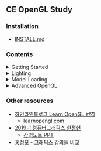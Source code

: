 ## CE OpenGL Study  
### Installation  
- [INSTALL.md](https://github.com/rlawns324/GL_Study/blob/master/INSTALL.md)  

### Contents  
<details>  
<summary> Getting Started </summary>
<div markdown="1">   

  - [OpenGL 소개](https://heinleinsgame.tistory.com/4?category=757483)
  - [Window 생성](https://heinleinsgame.tistory.com/5?category=757483)
  - [Hello Window](https://heinleinsgame.tistory.com/6?category=757483)
  - [Hello Triangle](https://heinleinsgame.tistory.com/7?category=757483)
  - [Shaders](https://heinleinsgame.tistory.com/8?category=757483)
  - [Textures](https://heinleinsgame.tistory.com/9?category=757483)
  - [변환(Transformation)](https://heinleinsgame.tistory.com/10?category=757483)
  - [좌표 시스템](https://heinleinsgame.tistory.com/11?category=757483)
  - [카메라](https://heinleinsgame.tistory.com/12?category=757483)
  - [복습](https://heinleinsgame.tistory.com/4?category=757483)  

</div>
</details>  

<details>  
<summary> Lighting </summary>
<div markdown="1">   

  - [색](https://heinleinsgame.tistory.com/14?category=757483)
  - [기본 조명](https://heinleinsgame.tistory.com/15?category=757483)
  - [Materials](https://heinleinsgame.tistory.com/16?category=757483)
  - [Lighting maps](https://heinleinsgame.tistory.com/17?category=757483)
  - [Lighting casters](https://heinleinsgame.tistory.com/19?category=757483)
  - [Multiple lights](https://heinleinsgame.tistory.com/20?category=757483)
 
</div>
</details>  

<details>  
<summary> Model Loading </summary>
<div markdown="1">   

  - [Assimp](https://heinleinsgame.tistory.com/21?category=757483)
  - [Mesh](https://heinleinsgame.tistory.com/22?category=757483)
  - [Model](https://heinleinsgame.tistory.com/23?category=757483)
  
</div>
</details>  

<details>  
<summary> Advanced OpenGL </summary>
<div markdown="1">   

- [Depth testing](https://heinleinsgame.tistory.com/24?category=757483)
- [Stencil testing](https://heinleinsgame.tistory.com/25?category=757483)
- [Blending](https://learnopengl.com/Advanced-OpenGL/Blending)
- [Face culling](https://heinleinsgame.tistory.com/27?category=757483)
- [Framebuffers](https://heinleinsgame.tistory.com/28?category=757483)
- [Cubemaps](https://heinleinsgame.tistory.com/29?category=757483)
- [고급 Data](https://heinleinsgame.tistory.com/30?category=757483)
- [고급 GLSL](https://heinleinsgame.tistory.com/33?category=757483)
- [Geometry Shader](https://heinleinsgame.tistory.com/34?category=757483)
- [Instancing](https://learnopengl.com/Advanced-OpenGL/Instancing)
- [Anti Aliasing](https://learnopengl.com/Advanced-OpenGL/Anti-Aliasing)

</div>
</details>  

### Other resources
- [하인라인블로그 Learn OpenGL 번역](https://heinleinsgame.tistory.com/category/OpenGL)
  - [learnopengl.com](https://learnopengl.com/)
- [2019-1 컴퓨터그래픽스 한정현](https://www.youtube.com/playlist?list=PLYEC1V9tJOl03WLDoUEKbiYW_Xt4W6LTl)
  - [강의노트 PPT](http://media.korea.ac.kr/books/)  
- [홍정모 - 그래픽스 강의들 비교](https://blog.naver.com/atelierjpro/221759298564)
